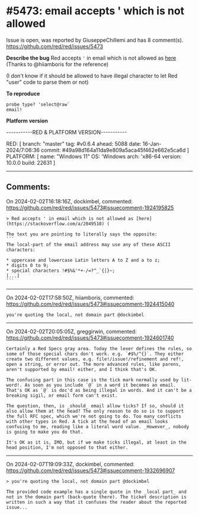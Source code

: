 
#5473: email accepts ' which is not allowed
================================================================================
Issue is open, was reported by GiuseppeChillemi and has 8 comment(s).
<https://github.com/red/red/issues/5473>

**Describe the bug**
Red accepts `'` in email which is not allowed as [here](https://stackoverflow.com/a/2049510) (Thanks to @hiiamboris for the reference)

(I don't know if it should be allowed to have illegal character to let Red "user" code to parse them or not)


**To reproduce**
```
probe type? 'select@raw`
email!
```


**Platform version**

-----------RED & PLATFORM VERSION----------- 

RED: [ branch: "master" tag: #v0.6.4 ahead: 5088 date: 16-Jan-2024/7:06:36 commit: #49a98d164a11da9e809a5aca45f462e662e5ca6d ]
PLATFORM: [ name: "Windows 11" OS: 'Windows arch: 'x86-64 version: 10.0.0 build: 22631 ]

--------------------------------------------



Comments:
--------------------------------------------------------------------------------

On 2024-02-02T16:18:16Z, dockimbel, commented:
<https://github.com/red/red/issues/5473#issuecomment-1924195825>

    > Red accepts ' in email which is not allowed as [here](https://stackoverflow.com/a/2049510) (
    
    The text you are pointing to literally says the opposite:
    ```
    The local-part of the email address may use any of these ASCII characters:
    
    * uppercase and lowercase Latin letters A to Z and a to z;
    * digits 0 to 9;
    * special characters !#$%&'*+-/=?^_`{|}~;
    [...]
    ```

--------------------------------------------------------------------------------

On 2024-02-02T17:58:50Z, hiiamboris, commented:
<https://github.com/red/red/issues/5473#issuecomment-1924415040>

    you're quoting the local, not domain part @dockimbel 

--------------------------------------------------------------------------------

On 2024-02-02T20:05:05Z, greggirwin, commented:
<https://github.com/red/red/issues/5473#issuecomment-1924601740>

    Certainly a Red Specs gray area. Today the lexer defines the rules, so some of those special chars don't work. e.g. `#$%/^{}`. They either create two different values, e.g. file!/issue!/refinement and ref!, open a string, or error out. The more advanced rules, like parens, aren't supported by email! either, and I think that's OK.
    
    The confusing part in this case is the tick mark normally used by lit-word!. As soon as you include `@` in a word it becomes an email. That's OK as `@` is doc'd as being illegal in words. And it can't be a breaking sigil, or email form can't exist.
    
    The question, then, is _should_ email allow ticks? If so, should it also allow them at the head? The only reason to do so is to support the full RFC spec, which we're not going to do. Too many conflicts with other types in Red. A tick at the head of an email looks confusing to me, reading like a literal word value. _However_, nobody is going to make you do that.
    
    It's OK as it is, IMO, but if we make ticks illegal, at least in the head position, I'm not opposed to that either.

--------------------------------------------------------------------------------

On 2024-02-07T19:09:33Z, dockimbel, commented:
<https://github.com/red/red/issues/5473#issuecomment-1932696907>

    > you're quoting the local, not domain part @dockimbel
    
    The provided code example has a single quote in the _local part_ and not in the domain part (back-quote there). The ticket description is written in such a way that it confuses the reader about the reported issue...

